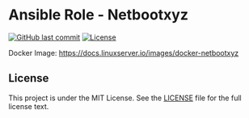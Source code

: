 # Ansible Role - Netbootxyz

[![GitHub last commit](https://img.shields.io/github/last-commit/ursinn/ansible-role-netbootxyz?logo=github&style=for-the-badge)](https://github.com/ursinn/ansible-role-netbootxyz/commits)
[![License](https://img.shields.io/github/license/ursinn/ansible-role-netbootxyz?style=for-the-badge)](https://github.com/ursinn/ansible-role-netbootxyz/blob/main/LICENSE)

Docker Image: https://docs.linuxserver.io/images/docker-netbootxyz

## License

This project is under the MIT License. See the [LICENSE](https://github.com/ursinn/ansible-role-netbootxyz/blob/main/LICENSE) file for the full license text.
